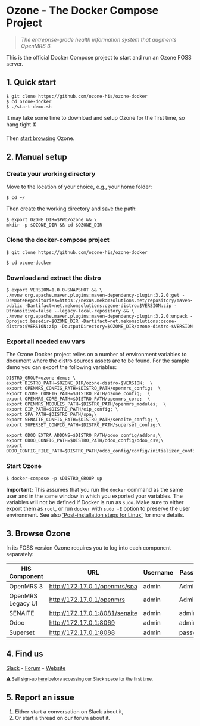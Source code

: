 # Ozone - The Docker Compose Project

>_The entreprise-grade health information system that augments OpenMRS 3._

This is the official Docker Compose project to start and run an Ozone FOSS server.

## 1. Quick start
```
$ git clone https://github.com/ozone-his/ozone-docker
$ cd ozone-docker
$ ./start-demo.sh
```
It may take some time to download and setup Ozone for the first time, so hang tight :hourglass_flowing_sand:

Then [start browsing](#browse-ozone-his) Ozone.

## 2. Manual setup

### Create your working directory

Move to the location of your choice, e.g., your home folder:
```
$ cd ~/
```
Then create the working directory and save the path:
```
$ export OZONE_DIR=$PWD/ozone && \
mkdir -p $OZONE_DIR && cd $OZONE_DIR
```
### Clone the docker-compose project

```
$ git clone https://github.com/ozone-his/ozone-docker
```

```
$ cd ozone-docker
```

### Download and extract the distro

```
$ export VERSION=1.0.0-SNAPSHOT && \
./mvnw org.apache.maven.plugins:maven-dependency-plugin:3.2.0:get -DremoteRepositories=https://nexus.mekomsolutions.net/repository/maven-public -Dartifact=net.mekomsolutions:ozone-distro:$VERSION:zip -Dtransitive=false --legacy-local-repository && \
./mvnw org.apache.maven.plugins:maven-dependency-plugin:3.2.0:unpack -Dproject.basedir=$OZONE_DIR -Dartifact=net.mekomsolutions:ozone-distro:$VERSION:zip -DoutputDirectory=$OZONE_DIR/ozone-distro-$VERSION
```

### Export all needed env vars

The Ozone Docker project relies on a number of environment variables to document where the distro sources assets are to be found.
For the sample demo you can export the following variables:
```
DISTRO_GROUP=ozone-demo; \
export DISTRO_PATH=$OZONE_DIR/ozone-distro-$VERSION;  \
export OPENMRS_CONFIG_PATH=$DISTRO_PATH/openmrs_config;  \
export OZONE_CONFIG_PATH=$DISTRO_PATH/ozone_config;  \
export OPENMRS_CORE_PATH=$DISTRO_PATH/openmrs_core;  \
export OPENMRS_MODULES_PATH=$DISTRO_PATH/openmrs_modules;  \
export EIP_PATH=$DISTRO_PATH/eip_config; \
export SPA_PATH=$DISTRO_PATH/spa;\
export SENAITE_CONFIG_PATH=$DISTRO_PATH/senaite_config; \
export SUPERSET_CONFIG_PATH=$DISTRO_PATH/superset_config;\

export ODOO_EXTRA_ADDONS=$DISTRO_PATH/odoo_config/addons;\
export ODOO_CONFIG_PATH=$DISTRO_PATH/odoo_config/odoo_csv;\
export ODOO_CONFIG_FILE_PATH=$DISTRO_PATH/odoo_config/config/initializer_config.json
```

### Start Ozone
```
$ docker-compose -p $DISTRO_GROUP up
```

**Important:** This assumes that you run the `docker` command as the same user and in the same window in which you exported your variables. The variables will not be defined if Docker is run as `sudo`. Make sure to either export them as `root`, or run `docker` with `sudo -E` option to preserve the user environment. See also ['Post-installation steps for Linux'](https://docs.docker.com/engine/install/linux-postinstall/) for more details.

## 3. Browse Ozone
In its FOSS version Ozone requires you to log into each component separately:

| HIS Component     | URL                            | Username | Password |
|-------------------|--------------------------------|----------|----------|
| OpenMRS 3         | http://172.17.0.1/openmrs/spa  | admin    | Admin123 |
| OpenMRS Legacy UI | http://172.17.0.1/openmrs      | admin    | Admin123 |
| SENAITE           | http://172.17.0.1:8081/senaite | admin    | admin    |
| Odoo              | http://172.17.0.1:8069         | admin    | admin    |
| Superset          | http://172.17.0.1:8088         | admin    | password |

## 4. Find us
[Slack](https://openmrs.slack.com/archives/C02PYQD5D0A) - [Forum](https://talk.openmrs.org/c/software/ozone-his) - [Website](http://ozone-his.com)

<sub>:warning: Self sign-up [here](https://slack.openmrs.org/) before accessing our Slack space for the first time.</sub>
## 5. Report an issue
1. Either start a conversation on Slack about it,
1. Or start a thread on our forum about it.
